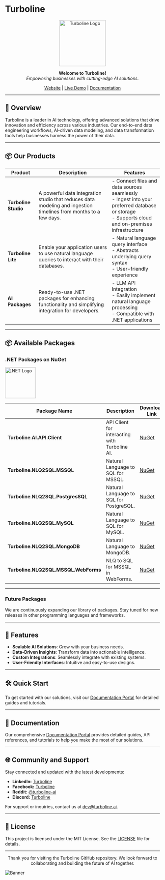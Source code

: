# Turboline

<p align="center">
  <img src="https://cdn.turboline.ai/cdn/adminlte/dist/img/TLLogo.png" alt="Turboline Logo" width="150" height="150">
</p>

<p align="center">
  <strong>Welcome to Turboline!</strong><br>
  <em>Empowering businesses with cutting-edge AI solutions.</em>
</p>

<p align="center">
  <a href="https://turboline.ai">Website</a> | 
  <a href="https://demo-lite.turboline.ai">Live Demo</a> | 
  <a href="https://turboline.ai/docs">Documentation</a>
</p>

---

## 🚀 Overview

Turboline is a leader in AI technology, offering advanced solutions that drive innovation and efficiency across various industries. Our end-to-end data engineering workflows, AI-driven data modeling, and data transformation tools help businesses harness the power of their data.

---
## 📦 Our Products

| Product           | Description                                                                                             | Features                                                                                                                                                      |
|-------------------|---------------------------------------------------------------------------------------------------------|---------------------------------------------------------------------------------------------------------------------------------------------------------------|
| **Turboline Studio** | A powerful data integration studio that reduces data modeling and ingestion timelines from months to a few days. | - Connect files and data sources seamlessly <br> - Ingest into your preferred database or storage <br> - Supports cloud and on-premises infrastructure        |
| **Turboline Lite**   | Enable your application users to use natural language queries to interact with their databases.        | - Natural language query interface <br> - Abstracts underlying query syntax <br> - User-friendly experience                                                    |
| **AI Packages**      | Ready-to-use .NET packages for enhancing functionality and simplifying integration for developers.     | - LLM API Integration <br> - Easily implement natural language processing <br> - Compatible with .NET applications                                          |

---

## 📦 Available Packages

### .NET Packages on NuGet

<p align="left">
  <img src="https://upload.wikimedia.org/wikipedia/commons/e/ee/.NET_Core_Logo.svg" alt=".NET Logo" width="100" height="100">
</p>

| Package Name                             | Description                                   | Download Link                                                                                        | Status |
|------------------------------------------|-----------------------------------------------|------------------------------------------------------------------------------------------------------|-----------------------------|
| **Turboline.AI.API.Client**              | API Client for interacting with Turboline AI. | [NuGet](https://www.nuget.org/packages/Turboline.AI.API.Client)                                      | [![Publish NuGet Package](https://github.com/turboline-ai/Turboline.AP.API.Client/actions/workflows/main.yml/badge.svg)](https://github.com/turboline-ai/Turboline.AP.API.Client/actions/workflows/main.yml) |
| **Turboline.NLQ2SQL.MSSQL**              | Natural Language to SQL for MSSQL.            | [NuGet](https://www.nuget.org/packages/Turboline.NLQ2SQL.MSSQL)                                      | [![Publish NuGet Package](https://github.com/turboline-ai/Turboline.NLP2SQL.MSSQL/actions/workflows/main.yml/badge.svg)](https://github.com/turboline-ai/Turboline.NLP2SQL.MSSQL/actions/workflows/main.yml) |
| **Turboline.NLQ2SQL.PostgresSQL**        | Natural Language to SQL for PostgreSQL.       | [NuGet](https://www.nuget.org/packages/Turboline.NLQ2SQL.PostgresSQL)                                | [![Publish NuGet Package](https://github.com/turboline-ai/Turboline.NLP2SQL.PostGreSQL/actions/workflows/main.yml/badge.svg)](https://github.com/turboline-ai/Turboline.NLP2SQL.PostGreSQL/actions/workflows/main.yml)|
| **Turboline.NLQ2SQL.MySQL**              | Natural Language to SQL for MySQL.            | [NuGet](https://www.nuget.org/packages/Turboline.NLQ2SQL.MySQL)                                      | [![Publish NuGet Package](https://github.com/turboline-ai/Turboline.NLP2SQL.MySQL/actions/workflows/main.yml/badge.svg)](https://github.com/turboline-ai/Turboline.NLP2SQL.MySQL/actions/workflows/main.yml)|
| **Turboline.NLQ2SQL.MongoDB**              | Natural Language to MongoDB.            | [NuGet](https://www.nuget.org/packages/Turboline.NLQ2SQL.MongoDB)                                      |[![Publish NuGet Package](https://github.com/turboline-ai/Turboline.NLP2SQL.MongoDb/actions/workflows/main.yml/badge.svg)](https://github.com/turboline-ai/Turboline.NLP2SQL.MongoDb/actions/workflows/main.yml)|
| **Turboline.NLQ2SQL.MSSQL.WebForms**     | NLQ to SQL for MSSQL in WebForms.             | [NuGet](https://www.nuget.org/packages/Turboline.NLQ2SQL.MSSQL.WebForms)                             | |

---

### Future Packages

We are continuously expanding our library of packages. Stay tuned for new releases in other programming languages and frameworks.

---

## 🌟 Features

- **Scalable AI Solutions**: Grow with your business needs.
- **Data-Driven Insights**: Transform data into actionable intelligence.
- **Custom Integrations**: Seamlessly integrate with existing systems.
- **User-Friendly Interfaces**: Intuitive and easy-to-use designs.

---

## 🛠️ Quick Start

To get started with our solutions, visit our [Documentation Portal](https://turboline.ai/docs) for detailed guides and tutorials.

---

## 📖 Documentation

Our comprehensive [Documentation Portal](https://turboline.ai/docs) provides detailed guides, API references, and tutorials to help you make the most of our solutions.

---

## 🌐 Community and Support

Stay connected and updated with the latest developments:
- **LinkedIn:** [Turboline](https://www.linkedin.com/company/turboline-ai/)
- **Facebook:** [Turboline](https://www.facebook.com/turboline)
- **Reddit:** [@turboline-ai](https://www.reddit.com/user/turboline-ai/)
- **Discord:** [Turboline](https://discord.gg/sh8JMhgH)

For support or inquiries, contact us at [dev@turboline.ai](mailto:dev@turboline.ai).

---

## 📜 License

This project is licensed under the MIT License. See the [LICENSE](LICENSE) file for details.

---

<p align="center">
  Thank you for visiting the Turboline GitHub repository. We look forward to collaborating and building the future of AI together.
</p>

![Banner](https://turbocdn.blob.core.windows.net/cdn/images/Turboline-banner.png)
